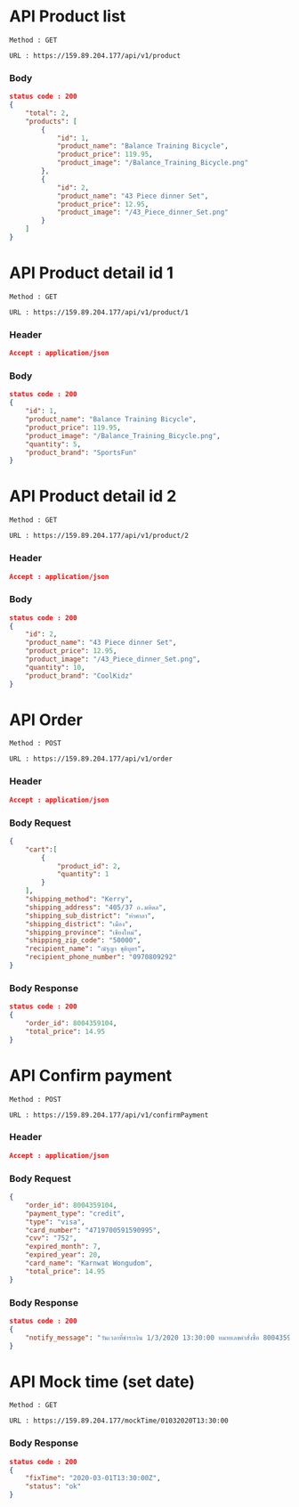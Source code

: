 # API Product list

`Method : GET`

`URL : https://159.89.204.177/api/v1/product`

### Body

```json
status code : 200
{
    "total": 2,
    "products": [
        {
            "id": 1,
            "product_name": "Balance Training Bicycle",
            "product_price": 119.95,
            "product_image": "/Balance_Training_Bicycle.png"
        },
        {
            "id": 2,
            "product_name": "43 Piece dinner Set",
            "product_price": 12.95,
            "product_image": "/43_Piece_dinner_Set.png"
        }
    ]
}
```

# API Product detail id 1

`Method : GET`

`URL : https://159.89.204.177/api/v1/product/1`

### Header

```json
Accept : application/json
```

### Body

```json
status code : 200
{
    "id": 1,
    "product_name": "Balance Training Bicycle",
    "product_price": 119.95,
    "product_image": "/Balance_Training_Bicycle.png",
    "quantity": 5,
    "product_brand": "SportsFun"
}
```

# API Product detail id 2

`Method : GET`

`URL : https://159.89.204.177/api/v1/product/2`

### Header

```json
Accept : application/json
```

### Body

```json
status code : 200
{
    "id": 2,
    "product_name": "43 Piece dinner Set",
    "product_price": 12.95,
    "product_image": "/43_Piece_dinner_Set.png",
    "quantity": 10,
    "product_brand": "CoolKidz"
}
```

# API Order

`Method : POST`

`URL : https://159.89.204.177/api/v1/order`

### Header

```json
Accept : application/json
```

### Body Request

```json
{
	"cart":[
		{
			"product_id": 2,
			"quantity": 1
		}
	],
	"shipping_method": "Kerry",
	"shipping_address": "405/37 ถ.มหิดล",
	"shipping_sub_district": "ท่าศาลา",
	"shipping_district": "เมือง",
	"shipping_province": "เชียงใหม่",
	"shipping_zip_code": "50000",
	"recipient_name": "ณัฐญา ชุติบุตร",
	"recipient_phone_number": "0970809292"
}
```

### Body Response

```json
status code : 200
{
    "order_id": 8004359104,
    "total_price": 14.95
}
```

# API Confirm payment

`Method : POST`

`URL : https://159.89.204.177/api/v1/confirmPayment`

### Header

```json
Accept : application/json
```

### Body Request

```json
{
	"order_id": 8004359104,
	"payment_type": "credit",
	"type": "visa",
	"card_number": "4719700591590995",
	"cvv": "752",
	"expired_month": 7,
	"expired_year": 20,
	"card_name": "Karnwat Wongudom",
	"total_price": 14.95
}
```

### Body Response

```json
status code : 200
{
    "notify_message": "วันเวลาที่ชำระเงิน 1/3/2020 13:30:00 หมายเลขคำสั่งซื้อ 8004359104 คุณสามารถติดตามสินค้าผ่านช่องทาง Kerry หมายเลข 1785261900"
}
```

# API Mock time (set date)

`Method : GET`

`URL : https://159.89.204.177/mockTime/01032020T13:30:00`

### Body Response

```json
status code : 200
{
    "fixTime": "2020-03-01T13:30:00Z",
    "status": "ok"
}
```